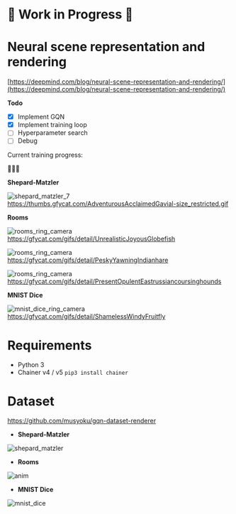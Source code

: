 # :construction: Work in Progress :construction:

# Neural scene representation and rendering

[https://deepmind.com/blog/neural-scene-representation-and-rendering/](https://deepmind.com/blog/neural-scene-representation-and-rendering/)

**Todo**

- [x] Implement GQN
- [x] Implement training loop
- [ ] Hyperparameter search
- [ ] Debug

Current training progress:

:thinking::thinking::thinking:

**Shepard-Matzler**

![shepard_matzler_7](https://user-images.githubusercontent.com/15250418/47960418-fa7eac80-e03e-11e8-8acc-c507bd186301.gif)
https://thumbs.gfycat.com/AdventurousAcclaimedGavial-size_restricted.gif

**Rooms**

![rooms_ring_camera](https://thumbs.gfycat.com/UnrealisticJoyousGlobefish-size_restricted.gif)
https://gfycat.com/gifs/detail/UnrealisticJoyousGlobefish

![rooms_ring_camera](https://thumbs.gfycat.com/PeskyYawningIndianhare-size_restricted.gif)
https://gfycat.com/gifs/detail/PeskyYawningIndianhare

![rooms_ring_camera](https://thumbs.gfycat.com/PresentOpulentEastrussiancoursinghounds-size_restricted.gif)
https://gfycat.com/gifs/detail/PresentOpulentEastrussiancoursinghounds

**MNIST Dice**

![mnist_dice_ring_camera](https://thumbs.gfycat.com/ShamelessWindyFruitfly-size_restricted.gif)
https://gfycat.com/gifs/detail/ShamelessWindyFruitfly


# Requirements

- Python 3
- Chainer v4 / v5
    `pip3 install chainer`

# Dataset

https://github.com/musyoku/gqn-dataset-renderer

- **Shepard-Matzler**

![shepard_matzler](https://user-images.githubusercontent.com/15250418/47383748-53496d80-d740-11e8-8db8-e7a25bd1ad5c.gif)

- **Rooms**

![anim](https://user-images.githubusercontent.com/15250418/47347087-7e54a280-d6e9-11e8-93db-47dd2b4efaea.gif)

- **MNIST Dice**

![mnist_dice](https://user-images.githubusercontent.com/15250418/47478271-e4653500-d863-11e8-8d26-1b61cc34cc3b.gif)
